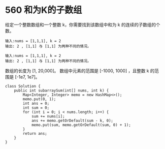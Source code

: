 # 560  和为K的子数组

给定一个整数数组和一个整数 k，你需要找到该数组中和为 k 的连续的子数组的个数。

```text
输入:nums = [1,1,1], k = 2 
输出: 2 , [1,1] 与 [1,1] 为两种不同的情况。 

输入:nums = [1,1,1], k = 2 
输出: 2 , [1,1] 与 [1,1] 为两种不同的情况。 
```

数组的长度为 \[1, 20,000\]。 数组中元素的范围是 \[-1000, 1000\] ，且整数 k 的范围是 \[-1e7, 1e7\]。

```text
class Solution {
    public int subarraySum(int[] nums, int k) {
        Map<Integer, Integer> memo = new HashMap<>();
        memo.put(0, 1);
        int ans = 0;
        int sum = 0;
        for (int i = 0; i < nums.length; i++) {
            sum += nums[i];
            ans += memo.getOrDefault(sum - k, 0);
            memo.put(sum, memo.getOrDefault(sum, 0) + 1);
        }
        return ans;
    }
}
```

